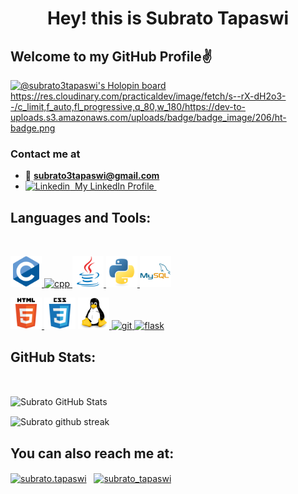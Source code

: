 <h1 align="center">Hey! this is Subrato Tapaswi</h1>

## Welcome to my GitHub Profile:v:

[![@subrato3tapaswi's Holopin board](https://holopin.io/api/user/board?user=subrato3tapaswi)](https://www.holopin.io/@subrato3tapaswi)
https://res.cloudinary.com/practicaldev/image/fetch/s--rX-dH2o3--/c_limit,f_auto,fl_progressive,q_80,w_180/https://dev-to-uploads.s3.amazonaws.com/uploads/badge/badge_image/206/ht-badge.png
### Contact me at

- :email: **subrato3tapaswi@gmail.com**
- [![Linkedin](https://i.stack.imgur.com/gVE0j.png)&nbsp; My LinkedIn Profile ](https://www.linkedin.com/in/subrato-tapaswi-874bb4223/)
  &nbsp;

<p style="text-align:left">

## Languages and Tools:

<br>
 
<a href="https://www.cprogramming.com/" target="_blank"> <img src="https://raw.githubusercontent.com/devicons/devicon/master/icons/c/c-original.svg" alt="c" width="50" height="50"/> </a>
<a href="https://docs.microsoft.com/en-us/cpp/cpp/?view=msvc-160" target="_blank"> <img src="https://img.icons8.com/color/48/000000/c-plus-plus-logo.png" alt="cpp" width="52" height="52"/> </a>
<a href="https://www.java.com" target="_blank"> <img src="https://raw.githubusercontent.com/devicons/devicon/master/icons/java/java-original.svg" alt="java" width="50" height="50"/> </a>
<a href="https://www.python.org" target="_blank"> <img src="https://raw.githubusercontent.com/devicons/devicon/master/icons/python/python-original.svg" alt="python" width="50" height="50"/> 
<a href="https://www.mysql.com/" target="_blank"> <img src="https://raw.githubusercontent.com/devicons/devicon/master/icons/mysql/mysql-original-wordmark.svg" alt="mysql" width="50" height="50"/> </a>

<a href="https://www.w3.org/html/" target="_blank"> <img src="https://raw.githubusercontent.com/devicons/devicon/master/icons/html5/html5-original-wordmark.svg" alt="html5" width="50" height="50"/> </a>
<a href="https://www.w3schools.com/css/" target="_blank"> <img src="https://raw.githubusercontent.com/devicons/devicon/master/icons/css3/css3-original-wordmark.svg" alt="css3" width="50" height="50"/></a> 
<a href="https://www.linux.org/" target="_blank"> <img src="https://raw.githubusercontent.com/devicons/devicon/master/icons/linux/linux-original.svg" alt="linux" width="50" height="50"/> </a>
<a href="https://git-scm.com/" target="_blank"> <img src="https://www.vectorlogo.zone/logos/git-scm/git-scm-icon.svg" alt="git" width="50" height="50"/> </a>
<a href="https://flask.palletsprojects.com/" target="_blank"> <img src="https://www.vectorlogo.zone/logos/pocoo_flask/pocoo_flask-icon.svg" alt="flask" width="50" height="50"/> </a>
  
## GitHub Stats:

<p>&nbsp;

<img align="center" src="https://github-readme-stats.vercel.app/api?username=subrato3&show_icons=true&theme=tokyonight" alt="Subrato GitHub Stats"> </P>

<p><img align="center" src="https://github-readme-streak-stats.herokuapp.com/?user=subrato3&theme=tokyonight" alt="Subrato github streak" /></p>

## You can also reach me at:

<a href="https://www.instagram.com/subrato.tapaswi" target="blank"><img align="center" src="https://raw.githubusercontent.com/rahuldkjain/github-profile-readme-generator/master/src/images/icons/Social/instagram.svg" alt="subrato.tapaswi" height="40" width="40" /></a> &nbsp;
<a href="https://twitter.com/subrato_tapaswi" target="blank"><img align="center" src="https://raw.githubusercontent.com/rahuldkjain/github-profile-readme-generator/master/src/images/icons/Social/twitter.svg" alt="subrato_tapaswi" height="40" width="40" /></a>
